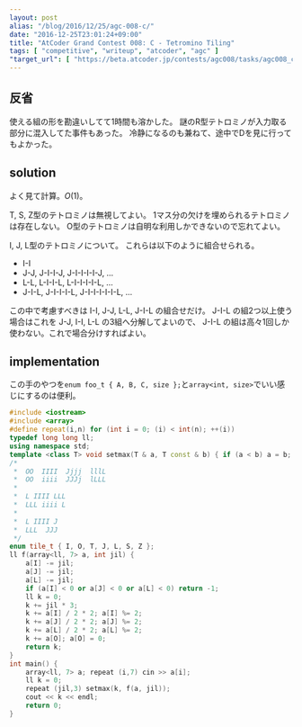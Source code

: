 ```yaml
---
layout: post
alias: "/blog/2016/12/25/agc-008-c/"
date: "2016-12-25T23:01:24+09:00"
title: "AtCoder Grand Contest 008: C - Tetromino Tiling"
tags: [ "competitive", "writeup", "atcoder", "agc" ]
"target_url": [ "https://beta.atcoder.jp/contests/agc008/tasks/agc008_c" ]
---
```


## 反省

使える組の形を勘違いしてて$1$時間も溶かした。
謎のR型テトロミノが入力取る部分に混入してた事件もあった。
冷静になるのも兼ねて、途中でDを見に行ってもよかった。

## solution

よく見て計算。$O(1)$。

T, S, Z型のテトロミノは無視してよい。
$1$マス分の欠けを埋められるテトロミノは存在しない。
O型のテトロミノは自明な利用しかできないので忘れてよい。

I, J, L型のテトロミノについて。
これらは以下のように組合せられる。

-   I-I
-   J-J, J-I-I-J, J-I-I-I-I-J, $\dots$
-   L-L, L-I-I-L, L-I-I-I-I-L, $\dots$
-   J-I-L, J-I-I-I-L, J-I-I-I-I-I-L, $\dots$

この中で考慮すべきは I-I, J-J, L-L, J-I-L の組合せだけ。
J-I-L の組$2$つ以上使う場合はこれを J-J, I-I, L-L の$3$組へ分解してよいので、 J-I-L の組は高々$1$回しか使わない。これで場合分けすればよい。

## implementation

この手のやつを`enum foo_t { A, B, C, size };`と`array<int, size>`でいい感じにするのは便利。

``` c++
#include <iostream>
#include <array>
#define repeat(i,n) for (int i = 0; (i) < int(n); ++(i))
typedef long long ll;
using namespace std;
template <class T> void setmax(T & a, T const & b) { if (a < b) a = b; }
/*
 *  OO  IIII  Jjjj  lllL
 *  OO  iiii  JJJj  lLLL
 *
 *  L IIII LLL
 *  LLL iiii L
 *
 *  L IIII J
 *  LLL  JJJ
 */
enum tile_t { I, O, T, J, L, S, Z };
ll f(array<ll, 7> a, int jil) {
    a[I] -= jil;
    a[J] -= jil;
    a[L] -= jil;
    if (a[I] < 0 or a[J] < 0 or a[L] < 0) return -1;
    ll k = 0;
    k += jil * 3;
    k += a[I] / 2 * 2; a[I] %= 2;
    k += a[J] / 2 * 2; a[J] %= 2;
    k += a[L] / 2 * 2; a[L] %= 2;
    k += a[O]; a[O] = 0;
    return k;
}
int main() {
    array<ll, 7> a; repeat (i,7) cin >> a[i];
    ll k = 0;
    repeat (jil,3) setmax(k, f(a, jil));
    cout << k << endl;
    return 0;
}
```
